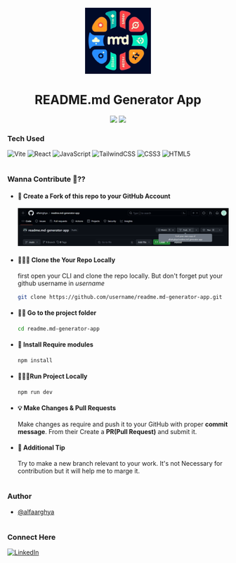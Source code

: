 <p align="center">
<img src="./public/logo.png" alt="logo" width="150">
<h1 align="center"> README.md Generator App </h1>
</p>

<div align="center">
<img src="https://img.shields.io/badge/License-MIT-green.svg"/>
<img src="https://img.shields.io/npm/v/npm.svg?logo=nodedotjs"/>
</div>

<div align="center">

</div>

### Tech Used

![Vite](https://img.shields.io/badge/vite-%2320232a.svg?style=for-the-badge&logo=vite)
![React](https://img.shields.io/badge/react-%2320232a.svg?style=for-the-badge&logo=react&logoColor=%2361DAFB)
![JavaScript](https://img.shields.io/badge/javascript-%2320232a.svg?style=for-the-badge&logo=javascript&logoColor=%23F7DF1E)
![TailwindCSS](https://img.shields.io/badge/tailwindcss-%2320232a.svg?style=for-the-badge&logo=tailwind-css&logoColor=%2361DAFB)
![CSS3](https://img.shields.io/badge/css3-%2320232a.svg?style=for-the-badge&logo=css3&logoColor=%2361DAFB)
![HTML5](https://img.shields.io/badge/html5-%2320232a.svg?style=for-the-badge&logo=html5&logoColor=orange)

#

### Wanna Contribute 🤔??

- #### 🍴 Create a Fork of this repo to your GitHub Account

  ![Alt text](./public/demo1.png)

- #### 🧑🏽‍💻 Clone the Your Repo Locally

  first open your CLI and clone the repo locally. But don't forget put your github username in _username_

  ```bash
  git clone https://github.com/username/readme.md-generator-app.git
  ```

- #### 👋🏽 Go to the project folder

  ```bash
  cd readme.md-generator-app
  ```

- #### 🚀 Install Require modules

  ```bash
  npm install
  ```

- #### 🏃🏽‍♂️Run Project Locally

  ```bash
  npm run dev
  ```

- #### 💡 Make Changes & Pull Requests

  Make changes as require and push it to your GitHub with proper **commit message**. From their Create a **PR(Pull Request)** and submit it.

- #### 📌 Additional Tip
  Try to make a new branch relevant to your work. It's not Necessary for contribution but it will help me to marge it.

#

### Author

- [@alfaarghya](https://github.com/alfaArghya)

#

### Connect Here

[![LinkedIn](https://img.shields.io/badge/linkedin-%230077B5.svg?style=normal&logo=linkedIn&logoColor=white)](https://linkedin.com/in/alfaarghya)

<!-- [![Twitter](https://img.shields.io/badge/Twitter-%231DA1F2.svg?style=normal&logo=Twitter&logoColor=white)](https://twitter.com/alfa_arghya) -->
